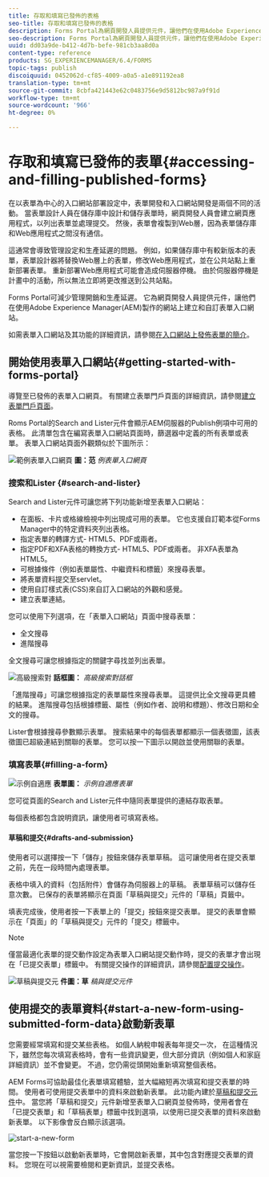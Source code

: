 ```yaml
---
title: 存取和填寫已發佈的表格
seo-title: 存取和填寫已發佈的表格
description: Forms Portal為網頁開發人員提供元件，讓他們在使用Adobe Experience Manager(AEM)製作的網站上建立和自訂表單入口網站。
seo-description: Forms Portal為網頁開發人員提供元件，讓他們在使用Adobe Experience Manager(AEM)製作的網站上建立和自訂表單入口網站。
uuid: dd03a9de-b412-4d7b-befe-981cb3aa8d0a
content-type: reference
products: SG_EXPERIENCEMANAGER/6.4/FORMS
topic-tags: publish
discoiquuid: 0452062d-cf85-4009-a0a5-a1e891192ea8
translation-type: tm+mt
source-git-commit: 8cbfa421443e62c0483756e9d5812bc987a9f91d
workflow-type: tm+mt
source-wordcount: '966'
ht-degree: 0%

---
```



# 存取和填寫已發佈的表單{#accessing-and-filling-published-forms}

在以表單為中心的入口網站部署設定中，表單開發和入口網站開發是兩個不同的活動。 當表單設計人員在儲存庫中設計和儲存表單時，網頁開發人員會建立網頁應用程式，以列出表單並處理提交。 然後，表單會複製到Web層，因為表單儲存庫和Web應用程式之間沒有通信。

這通常會導致管理設定和生產延遲的問題。 例如，如果儲存庫中有較新版本的表單，表單設計器將替換Web層上的表單，修改Web應用程式，並在公共站點上重新部署表單。 重新部署Web應用程式可能會造成伺服器停機。 由於伺服器停機是計畫中的活動，所以無法立即將更改推送到公共站點。

Forms Portal可減少管理開銷和生產延遲。 它為網頁開發人員提供元件，讓他們在使用Adobe Experience Manager(AEM)製作的網站上建立和自訂表單入口網站。

如需表單入口網站及其功能的詳細資訊，請參閱[在入口網站上發佈表單的簡介](/help/forms/using/introduction-publishing-forms.md)。

## 開始使用表單入口網站{#getting-started-with-forms-portal}

導覽至已發佈的表單入口網頁。 有關建立表單門戶頁面的詳細資訊，請參閱[建立表單門戶頁面](/help/forms/using/creating-form-portal-page.md)。

Roms Portal的Search and Lister元件會顯示AEM伺服器的Publish例項中可用的表格。 此清單包含在編寫表單入口網站頁面時，篩選器中定義的所有表單或表單。 表單入口網站頁面外觀類似於下圖所示：

![範例表單入口網頁 ](assets/forms-portal-page.png)
**圖：范** *例表單入口網頁*

### 搜索和Lister {#search-and-lister}

Search and Lister元件可讓您將下列功能新增至表單入口網站：

* 在面板、卡片或格線檢視中列出現成可用的表單。 它也支援自訂範本從Forms Manager中的特定資料夾列出表格。
* 指定表單的轉譯方式- HTML5、PDF或兩者。
* 指定PDF和XFA表格的轉換方式- HTML5、PDF或兩者。 非XFA表單為HTML5。
* 可根據條件（例如表單屬性、中繼資料和標籤）來搜尋表單。
* 將表單資料提交至servlet。
* 使用自訂樣式表(CSS)來自訂入口網站的外觀和感覺。
* 建立表單連結。

您可以使用下列選項，在「表單入口網站」頁面中搜尋表單：

* 全文搜尋
* 進階搜尋

全文搜尋可讓您根據指定的關鍵字尋找並列出表單。

![高級搜索對](assets/search-panel.png)
**話框圖：** *高級搜索對話框*

「進階搜尋」可讓您根據指定的表單屬性來搜尋表單。 這提供比全文搜尋更具體的結果。 進階搜尋包括根據標籤、屬性（例如作者、說明和標題）、修改日期和全文的搜尋。

Lister會根據搜尋參數顯示表單。 搜索結果中的每個表單都顯示一個表徵圖，該表徵圖已超級連結到關聯的表單。 您可以按一下圖示以開啟並使用關聯的表單。

### 填寫表單{#filling-a-form}

![示例自適應](assets/filling_a_form.png)
**表單圖：** *示例自適應表單*

您可從頁面的Search and Lister元件中隨同表單提供的連結存取表單。

每個表格都包含說明資訊，讓使用者可填寫表格。

#### 草稿和提交{#drafts-and-submission}

使用者可以選擇按一下「儲存」按鈕來儲存表單草稿。 這可讓使用者在提交表單之前，先在一段時間內處理表單。

表格中填入的資料（包括附件）會儲存為伺服器上的草稿。 表單草稿可以儲存任意次數。 已保存的表單將顯示在頁面「草稿與提交」元件的「草稿」頁籤中。

填表完成後，使用者按一下表單上的「提交」按鈕來提交表單。 提交的表單會顯示在「頁面」的「草稿與提交」元件的「提交」標籤中。

>[!NOTE]
>
>僅當最適化表單的提交動作設定為表單入口網站提交動作時，提交的表單才會出現在「已提交表單」標籤中。 有關提交操作的詳細資訊，請參閱[配置提交操作](/help/forms/using/configuring-submit-actions.md)。

![草稿與提交元](assets/draft-submission.png)
**件圖：草** *稿與提交元件*

## 使用提交的表單資料{#start-a-new-form-using-submitted-form-data}啟動新表單

您需要經常填寫和提交某些表格。 如個人納稅申報表每年提交一次， 在這種情況下，雖然您每次填寫表格時，會有一些資訊變更，但大部分資訊（例如個人和家庭詳細資訊）並不會變更。 不過，您仍需從頭開始重新填寫整個表格。

AEM Forms可協助最佳化表單填寫體驗，並大幅縮短再次填寫和提交表單的時間。 使用者可使用提交表單中的資料來啟動新表單。 此功能內建於[草稿和提交元件](/help/forms/using/draft-submission-component.md)中。 當您將「草稿和提交」元件新增至表單入口網頁並發佈時，使用者會在「已提交表單」和「草稿表單」標籤中找到選項，以使用已提交表單的資料來啟動新表單。 以下影像會反白顯示該選項。

![start-a-new-form](assets/start-a-new-form.png)

當您按一下按鈕以啟動新表單時，它會開啟新表單，其中包含對應提交表單的資料。 您現在可以視需要檢閱和更新資訊，並提交表格。
